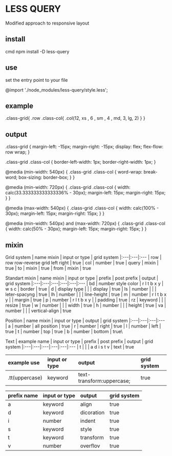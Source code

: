 # LESS QUERY
Modified approach to responsive layout

## install

cmd
npm install -D less-query


## use
set the entry point to your file

@import './node_modules/less-query/style.less';


## example 

.class-grid{
    .row
    .class-col{
        .col(12, xs , 6 , sm , 4 , md, 3, lg, 2)
    }
}

## output 

.class-grid {
  margin-left: -15px;
  margin-right: -15px;
  display: flex;
  flex-flow: row wrap;
}

.class-grid .class-col {
  border-left-width: 1px;
  border-right-width: 1px;
}

@media (min-width: 540px) {
  .class-grid .class-col {
    word-wrap: break-word;
    box-sizing: border-box;
  }
}

@media (min-width: 720px) {
  .class-grid .class-col {
    width: calc(33.333333333333336% - 30px);
    margin-left: 15px;
    margin-right: 15px;
  }
}

@media (max-width: 540px) {
  .class-grid .class-col {
    width: calc(100% - 30px);
    margin-left: 15px;
    margin-right: 15px;
  }
}

@media (min-width: 540px) and (max-width: 720px) {
  .class-grid .class-col {
    width: calc(50% - 30px);
    margin-left: 15px;
    margin-right: 15px;
  }
}

## mixin 

Grid system
| name mixin              | input  or type                    | grid system
|:---|:---|:---
| row                     | row row-reverse grid left right   | true
| col                     | number                            | true
| query                   | mixin                             | true
| to                      | mixin                             | true
| from                    | mixin                             | true


Standart mixin
| name mixin              | input  or type                    | prefix      | post prefix | output          | grid system
|:---|:---|:---|:---|:---|:---
| bd                      | number style color                | r l t b x y | w s c       | border          | true
| d                       | display type                      |             |             | display         | true
| ls                      | number                            |             |             | leter-spacyng   | true
| lh                      | number                            |             |             | line-height     | true
| m                       | number                            | r l t b x y |             | margin          | true
| p                       | number                            | r l t b x y |             | padding         | true
| rz                      | keyword                           |             |             | resize          | true
| w                       | number                            |             |             | width           | true
| h                       | number                            |             |             | height          | true
| va                      | number                            |             |             | vertical-align  | true


Position
| name mixin              | input  or type                    | output          | grid system
|:---|:---|:---|:---
| a                       | number                            | all position    | true
| r                       | number                            | right           | true
| l                       | number                            | left            | true
| t                       | number                            | top             | true
| b                       | number                            | bottom          | true\


Text
| example name            | input  or type                    | prefix      | post prefix | output          | grid system
|:---|:---|:---|:---|:---|:---
| t                       |                                   |             | a d i s t v | text            | true

| example use             | input  or type                    | output                      | grid system
|:---|:---|:---|:---
| .tt(uppercase)          | keyword                           | text-transform:uppercase;   | true

| prefix name             | input  or type                    | output       | grid system
|:---|:---|:---|:---
| a                       | keyword                           | align        | true
| d                       | keyword                           | dicoration   | true
| i                       | number                            | indent       | true
| s                       | keyword                           | style        | true
| t                       | keyword                           | transform    | true
| v                       | number                            | overflov     | true






